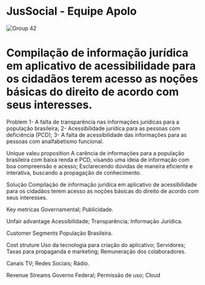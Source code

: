 # JusSocial - Equipe Apolo

![Group 42](https://user-images.githubusercontent.com/58234356/91668342-1be53e00-eada-11ea-912f-f27a5e1ade8e.png)


# Compilação de informação jurídica em aplicativo de acessibilidade para os cidadãos terem acesso as noções básicas do direito de acordo com seus interesses.

Problem
1- A falta de transparência nas informações jurídicas para a população brasileira;
2-  Acessibilidade jurídica para as pessoas com deficiência (PCD);
3- A falta de acessibilidade das informações para as pessoas com analfabetismo funcional.

Unique valeu proposition
A carência de informações para a população brasileira com baixa renda e PCD, visando uma ideia de informação com boa compreensão e acesso;
Esclarecendo dúvidas de maneira eficiente e interativa, buscando a propagação de conhecimento.

Solução
Compilação de informação jurídica em aplicativo de acessibilidade para os cidadãos terem acesso as noções básicas do direito de acordo com seus interesses.

Key metricas
Governamental;
Publicidade.

Unfair advantage
Acessibilidade;
Transparência;
Informação Jurídica.

Customer Segments
População Brasileira.

Cost struture
Uso da tecnologia para criação do aplicativo; 
Servidores; 
Taxas para propaganda e marketing;
Remuneração dos colaboradores.

Canais
TV;
Redes Sociais;
Rádio.

Revenue Streams
Governo Federal;
Permissão de uso;
Cloud
